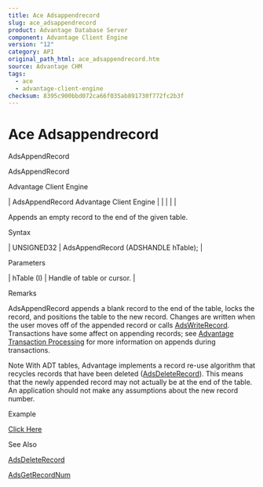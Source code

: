 ```yaml
---
title: Ace Adsappendrecord
slug: ace_adsappendrecord
product: Advantage Database Server
component: Advantage Client Engine
version: "12"
category: API
original_path_html: ace_adsappendrecord.htm
source: Advantage CHM
tags:
  - ace
  - advantage-client-engine
checksum: 8395c900bbd072ca66f035ab891730f772fc2b3f
---
```


# Ace Adsappendrecord

AdsAppendRecord

AdsAppendRecord

Advantage Client Engine

| AdsAppendRecord  Advantage Client Engine |  |  |  |  |

Appends an empty record to the end of the given table.

Syntax

| UNSIGNED32 | AdsAppendRecord (ADSHANDLE hTable); |

Parameters

| hTable (I) | Handle of table or cursor. |

Remarks

AdsAppendRecord appends a blank record to the end of the table, locks the record, and positions the table to the new record. Changes are written when the user moves off of the appended record or calls [AdsWriteRecord](ace_adswriterecord.md). Transactions have some affect on appending records; see [Advantage Transaction Processing](master_transaction_processing_system.md) for more information on appends during transactions.

Note With ADT tables, Advantage implements a record re-use algorithm that recycles records that have been deleted ([AdsDeleteRecord](ace_adsdeleterecord.md)). This means that the newly appended record may not actually be at the end of the table. An application should not make any assumptions about the new record number.

Example

[Click Here](ace_examples.md#adsappendrecordexample)

See Also

[AdsDeleteRecord](ace_adsdeleterecord.md)

[AdsGetRecordNum](ace_adsgetrecordnum.md)
